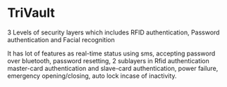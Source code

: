# TriVault
3 Levels of security layers which includes RFID authentication, Password authentication and Facial recognition 

It has lot of features as real-time status using sms, accepting password over bluetooth, password resetting, 2 sublayers in Rfid authentication master-card authentication and slave-card authentication, power failure, emergency opening/closing, auto lock incase of inactivity.
